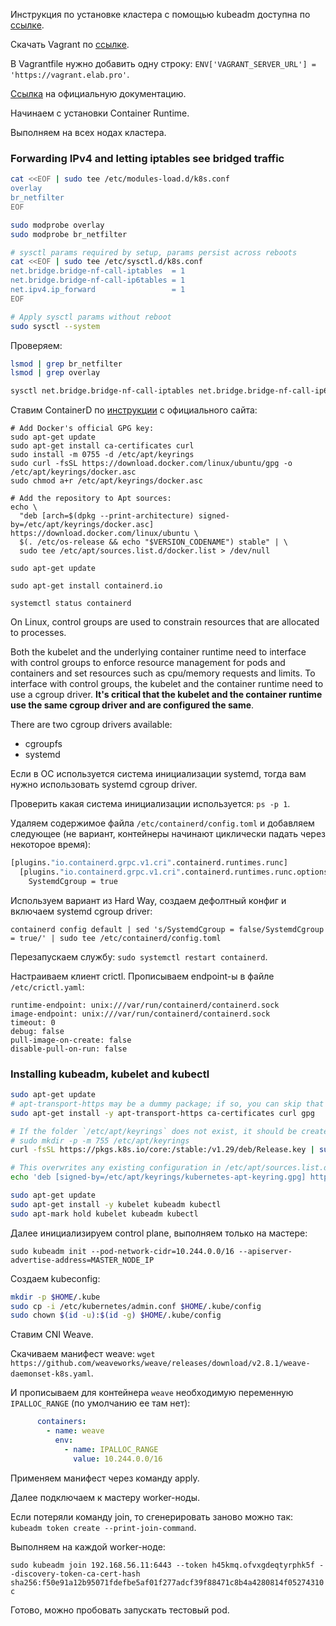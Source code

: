 Инструкция по установке кластера с помощью kubeadm доступна по [ссылке](https://github.com/kodekloudhub/certified-kubernetes-administrator-course).

Скачать Vagrant по [ссылке](https://hashicorp-releases.yandexcloud.net/vagrant/).

В Vagrantfile нужно добавить одну строку: `ENV['VAGRANT_SERVER_URL'] = 'https://vagrant.elab.pro'`.

[Ссылка](https://kubernetes.io/docs/setup/production-environment/tools/kubeadm/install-kubeadm/) на официальную документацию.

Начинаем с установки Container Runtime.

Выполняем на всех нодах кластера.

### Forwarding IPv4 and letting iptables see bridged traffic

```bash
cat <<EOF | sudo tee /etc/modules-load.d/k8s.conf
overlay
br_netfilter
EOF

sudo modprobe overlay
sudo modprobe br_netfilter

# sysctl params required by setup, params persist across reboots
cat <<EOF | sudo tee /etc/sysctl.d/k8s.conf
net.bridge.bridge-nf-call-iptables  = 1
net.bridge.bridge-nf-call-ip6tables = 1
net.ipv4.ip_forward                 = 1
EOF

# Apply sysctl params without reboot
sudo sysctl --system
```

Проверяем:

```bash
lsmod | grep br_netfilter
lsmod | grep overlay

sysctl net.bridge.bridge-nf-call-iptables net.bridge.bridge-nf-call-ip6tables net.ipv4.ip_forward
```

Ставим ContainerD по [инструкции](https://docs.docker.com/engine/install/ubuntu/) с официального сайта:

```
# Add Docker's official GPG key:
sudo apt-get update
sudo apt-get install ca-certificates curl
sudo install -m 0755 -d /etc/apt/keyrings
sudo curl -fsSL https://download.docker.com/linux/ubuntu/gpg -o /etc/apt/keyrings/docker.asc
sudo chmod a+r /etc/apt/keyrings/docker.asc

# Add the repository to Apt sources:
echo \
  "deb [arch=$(dpkg --print-architecture) signed-by=/etc/apt/keyrings/docker.asc] https://download.docker.com/linux/ubuntu \
  $(. /etc/os-release && echo "$VERSION_CODENAME") stable" | \
  sudo tee /etc/apt/sources.list.d/docker.list > /dev/null

sudo apt-get update

sudo apt-get install containerd.io

systemctl status containerd
```

On Linux, control groups are used to constrain resources that are allocated to processes.

Both the kubelet and the underlying container runtime need to interface with control groups to enforce resource management for pods and containers and set resources such as cpu/memory requests and limits. To interface with control groups, the kubelet and the container runtime need to use a cgroup driver. **It's critical that the kubelet and the container runtime use the same cgroup driver and are configured the same**.

There are two cgroup drivers available:
- cgroupfs
- systemd

Если в ОС используется система инициализации systemd, тогда вам нужно использовать systemd cgroup driver.

Проверить какая система инициализации используется: `ps -p 1`.

Удаляем содержимое файла `/etc/containerd/config.toml` и добавляем следующее (не вариант, контейнеры начинают циклически падать через некоторое время):

```bash
[plugins."io.containerd.grpc.v1.cri".containerd.runtimes.runc]
  [plugins."io.containerd.grpc.v1.cri".containerd.runtimes.runc.options]
    SystemdCgroup = true
```

Используем вариант из Hard Way, создаем дефолтный конфиг и включаем systemd cgroup driver:

`containerd config default | sed 's/SystemdCgroup = false/SystemdCgroup = true/' | sudo tee /etc/containerd/config.toml`

Перезапускаем службу: `sudo systemctl restart containerd`.

Настраиваем клиент crictl. Прописываем endpoint-ы в файле `/etc/crictl.yaml`:

```
runtime-endpoint: unix:///var/run/containerd/containerd.sock
image-endpoint: unix:///var/run/containerd/containerd.sock
timeout: 0
debug: false
pull-image-on-create: false
disable-pull-on-run: false
```

### Installing kubeadm, kubelet and kubectl

```bash
sudo apt-get update
# apt-transport-https may be a dummy package; if so, you can skip that package
sudo apt-get install -y apt-transport-https ca-certificates curl gpg

# If the folder `/etc/apt/keyrings` does not exist, it should be created before the curl command, read the note below.
# sudo mkdir -p -m 755 /etc/apt/keyrings
curl -fsSL https://pkgs.k8s.io/core:/stable:/v1.29/deb/Release.key | sudo gpg --dearmor -o /etc/apt/keyrings/kubernetes-apt-keyring.gpg

# This overwrites any existing configuration in /etc/apt/sources.list.d/kubernetes.list
echo 'deb [signed-by=/etc/apt/keyrings/kubernetes-apt-keyring.gpg] https://pkgs.k8s.io/core:/stable:/v1.29/deb/ /' | sudo tee /etc/apt/sources.list.d/kubernetes.list

sudo apt-get update
sudo apt-get install -y kubelet kubeadm kubectl
sudo apt-mark hold kubelet kubeadm kubectl
```

Далее инициализируем control plane, выполняем только на мастере:

`sudo kubeadm init --pod-network-cidr=10.244.0.0/16 --apiserver-advertise-address=MASTER_NODE_IP`

Создаем kubeconfig:

```bash
mkdir -p $HOME/.kube
sudo cp -i /etc/kubernetes/admin.conf $HOME/.kube/config
sudo chown $(id -u):$(id -g) $HOME/.kube/config
```

Ставим CNI Weave.

Скачиваем манифест weave: `wget https://github.com/weaveworks/weave/releases/download/v2.8.1/weave-daemonset-k8s.yaml`.

И прописываем для контейнера `weave` необходимую переменную `IPALLOC_RANGE` (по умолчанию ее там нет):

```yaml
      containers:
        - name: weave
          env:
            - name: IPALLOC_RANGE
              value: 10.244.0.0/16
```

Применяем манифест через команду apply.

Далее подключаем к мастеру worker-ноды.

Если потеряли команду join, то сгенерировать заново можно так: `kubeadm token create --print-join-command`.

Выполняем на каждой worker-ноде:

`sudo kubeadm join 192.168.56.11:6443 --token h45kmq.ofvxgdeqtyrphk5f --discovery-token-ca-cert-hash sha256:f50e91a12b95071fdefbe5af01f277adcf39f88471c8b4a4280814f05274310c`

Готово, можно пробовать запускать тестовый pod.

